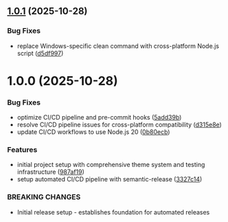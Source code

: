 ## [1.0.1](https://github.com/omidvarahram/athena-component-library-react/compare/v1.0.0...v1.0.1) (2025-10-28)


### Bug Fixes

* replace Windows-specific clean command with cross-platform Node.js script ([d5df997](https://github.com/omidvarahram/athena-component-library-react/commit/d5df99771e9c1c662d05ee91fcd86d83429802b4))

# 1.0.0 (2025-10-28)


### Bug Fixes

* optimize CI/CD pipeline and pre-commit hooks ([5add39b](https://github.com/omidvarahram/athena-component-library-react/commit/5add39b14bccccf7d2bd430efd92568feda67491))
* resolve CI/CD pipeline issues for cross-platform compatibility ([d315e8e](https://github.com/omidvarahram/athena-component-library-react/commit/d315e8e207716d8107ce98f445adecd2ff16cdd9))
* update CI/CD workflows to use Node.js 20 ([0b80ecb](https://github.com/omidvarahram/athena-component-library-react/commit/0b80ecbe921d002dfb4ef876854c1233f9617451))


### Features

* initial project setup with comprehensive theme system and testing infrastructure ([987af19](https://github.com/omidvarahram/athena-component-library-react/commit/987af19a0a859444d83d7693d00e307e3299c14e))
* setup automated CI/CD pipeline with semantic-release ([3327c14](https://github.com/omidvarahram/athena-component-library-react/commit/3327c142dace95f4541662f8f86d3ca0c5a9a8aa))


### BREAKING CHANGES

* Initial release setup - establishes foundation for automated releases
